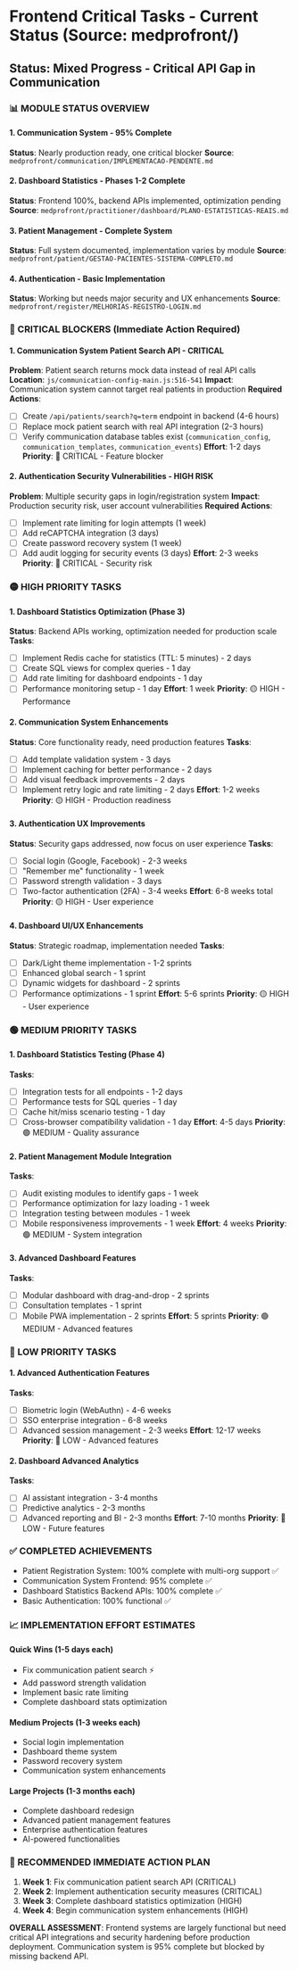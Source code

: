 # Frontend Critical Tasks - Current Status (Source: medprofront/)

## Status: Mixed Progress - Critical API Gap in Communication

### 📊 MODULE STATUS OVERVIEW

#### 1. Communication System - 95% Complete
**Status**: Nearly production ready, one critical blocker
**Source**: `medprofront/communication/IMPLEMENTACAO-PENDENTE.md`

#### 2. Dashboard Statistics - Phases 1-2 Complete
**Status**: Frontend 100%, backend APIs implemented, optimization pending
**Source**: `medprofront/practitioner/dashboard/PLANO-ESTATISTICAS-REAIS.md`

#### 3. Patient Management - Complete System
**Status**: Full system documented, implementation varies by module
**Source**: `medprofront/patient/GESTAO-PACIENTES-SISTEMA-COMPLETO.md`

#### 4. Authentication - Basic Implementation
**Status**: Working but needs major security and UX enhancements
**Source**: `medprofront/register/MELHORIAS-REGISTRO-LOGIN.md`

### 🚨 CRITICAL BLOCKERS (Immediate Action Required)

#### 1. Communication System Patient Search API - CRITICAL
**Problem**: Patient search returns mock data instead of real API calls
**Location**: `js/communication-config-main.js:516-541`
**Impact**: Communication system cannot target real patients in production
**Required Actions**:
- [ ] Create `/api/patients/search?q=term` endpoint in backend (4-6 hours)
- [ ] Replace mock patient search with real API integration (2-3 hours)
- [ ] Verify communication database tables exist (`communication_config`, `communication_templates`, `communication_events`)
**Effort**: 1-2 days
**Priority**: 🔴 CRITICAL - Feature blocker

#### 2. Authentication Security Vulnerabilities - HIGH RISK
**Problem**: Multiple security gaps in login/registration system
**Impact**: Production security risk, user account vulnerabilities
**Required Actions**:
- [ ] Implement rate limiting for login attempts (1 week)
- [ ] Add reCAPTCHA integration (3 days)
- [ ] Create password recovery system (1 week)
- [ ] Add audit logging for security events (3 days)
**Effort**: 2-3 weeks
**Priority**: 🔴 CRITICAL - Security risk

### 🟡 HIGH PRIORITY TASKS

#### 1. Dashboard Statistics Optimization (Phase 3)
**Status**: Backend APIs working, optimization needed for production scale
**Tasks**:
- [ ] Implement Redis cache for statistics (TTL: 5 minutes) - 2 days
- [ ] Create SQL views for complex queries - 1 day
- [ ] Add rate limiting for dashboard endpoints - 1 day
- [ ] Performance monitoring setup - 1 day
**Effort**: 1 week
**Priority**: 🟡 HIGH - Performance

#### 2. Communication System Enhancements
**Status**: Core functionality ready, need production features
**Tasks**:
- [ ] Add template validation system - 3 days
- [ ] Implement caching for better performance - 2 days
- [ ] Add visual feedback improvements - 2 days
- [ ] Implement retry logic and rate limiting - 2 days
**Effort**: 1-2 weeks
**Priority**: 🟡 HIGH - Production readiness

#### 3. Authentication UX Improvements
**Status**: Security gaps addressed, now focus on user experience
**Tasks**:
- [ ] Social login (Google, Facebook) - 2-3 weeks
- [ ] "Remember me" functionality - 1 week
- [ ] Password strength validation - 3 days
- [ ] Two-factor authentication (2FA) - 3-4 weeks
**Effort**: 6-8 weeks total
**Priority**: 🟡 HIGH - User experience

#### 4. Dashboard UI/UX Enhancements
**Status**: Strategic roadmap, implementation needed
**Tasks**:
- [ ] Dark/Light theme implementation - 1-2 sprints
- [ ] Enhanced global search - 1 sprint
- [ ] Dynamic widgets for dashboard - 2 sprints
- [ ] Performance optimizations - 1 sprint
**Effort**: 5-6 sprints
**Priority**: 🟡 HIGH - User experience

### 🟢 MEDIUM PRIORITY TASKS

#### 1. Dashboard Statistics Testing (Phase 4)
**Tasks**:
- [ ] Integration tests for all endpoints - 1-2 days
- [ ] Performance tests for SQL queries - 1 day
- [ ] Cache hit/miss scenario testing - 1 day
- [ ] Cross-browser compatibility validation - 1 day
**Effort**: 4-5 days
**Priority**: 🟢 MEDIUM - Quality assurance

#### 2. Patient Management Module Integration
**Tasks**:
- [ ] Audit existing modules to identify gaps - 1 week
- [ ] Performance optimization for lazy loading - 1 week
- [ ] Integration testing between modules - 1 week
- [ ] Mobile responsiveness improvements - 1 week
**Effort**: 4 weeks
**Priority**: 🟢 MEDIUM - System integration

#### 3. Advanced Dashboard Features
**Tasks**:
- [ ] Modular dashboard with drag-and-drop - 2 sprints
- [ ] Consultation templates - 1 sprint
- [ ] Mobile PWA implementation - 2 sprints
**Effort**: 5 sprints
**Priority**: 🟢 MEDIUM - Advanced features

### 🔵 LOW PRIORITY TASKS

#### 1. Advanced Authentication Features
**Tasks**:
- [ ] Biometric login (WebAuthn) - 4-6 weeks
- [ ] SSO enterprise integration - 6-8 weeks
- [ ] Advanced session management - 2-3 weeks
**Effort**: 12-17 weeks
**Priority**: 🔵 LOW - Advanced features

#### 2. Dashboard Advanced Analytics
**Tasks**:
- [ ] AI assistant integration - 3-4 months
- [ ] Predictive analytics - 2-3 months
- [ ] Advanced reporting and BI - 2-3 months
**Effort**: 7-10 months
**Priority**: 🔵 LOW - Future features

### ✅ COMPLETED ACHIEVEMENTS
- Patient Registration System: 100% complete with multi-org support ✅
- Communication System Frontend: 95% complete ✅
- Dashboard Statistics Backend APIs: 100% complete ✅
- Basic Authentication: 100% functional ✅

### 📈 IMPLEMENTATION EFFORT ESTIMATES

#### Quick Wins (1-5 days each)
- Fix communication patient search ⚡
- Add password strength validation
- Implement basic rate limiting
- Complete dashboard stats optimization

#### Medium Projects (1-3 weeks each)
- Social login implementation
- Dashboard theme system
- Password recovery system
- Communication system enhancements

#### Large Projects (1-3 months each)
- Complete dashboard redesign
- Advanced patient management features
- Enterprise authentication features
- AI-powered functionalities

### 🎯 RECOMMENDED IMMEDIATE ACTION PLAN
1. **Week 1**: Fix communication patient search API (CRITICAL)
2. **Week 2**: Implement authentication security measures (CRITICAL)
3. **Week 3**: Complete dashboard statistics optimization (HIGH)
4. **Week 4**: Begin communication system enhancements (HIGH)

**OVERALL ASSESSMENT**: Frontend systems are largely functional but need critical API integrations and security hardening before production deployment. Communication system is 95% complete but blocked by missing backend API.